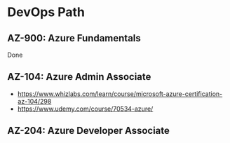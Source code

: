 # DevOps Path

## AZ-900: Azure Fundamentals
Done

## AZ-104: Azure Admin Associate
* https://www.whizlabs.com/learn/course/microsoft-azure-certification-az-104/298
* https://www.udemy.com/course/70534-azure/

## AZ-204: Azure Developer Associate
